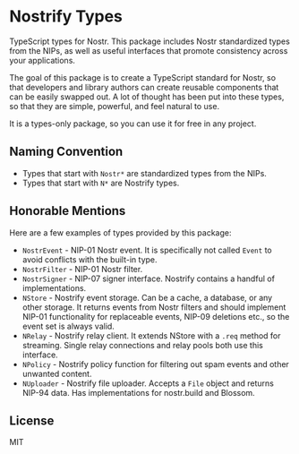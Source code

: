 # Nostrify Types

TypeScript types for Nostr. This package includes Nostr standardized types from the NIPs, as well as useful interfaces that promote consistency across your applications.

The goal of this package is to create a TypeScript standard for Nostr, so that developers and library authors can create reusable components that can be easily swapped out. A lot of thought has been put into these types, so that they are simple, powerful, and feel natural to use.

It is a types-only package, so you can use it for free in any project.

## Naming Convention

- Types that start with `Nostr*` are standardized types from the NIPs.
- Types that start with `N*` are Nostrify types.

## Honorable Mentions

Here are a few examples of types provided by this package:

- `NostrEvent` - NIP-01 Nostr event. It is specifically not called `Event` to avoid conflicts with the built-in type.
- `NostrFilter` - NIP-01 Nostr filter.
- `NostrSigner` - NIP-07 signer interface. Nostrify contains a handful of implementations.
- `NStore` - Nostrify event storage. Can be a cache, a database, or any other storage. It returns events from Nostr filters and should implement NIP-01 functionality for replaceable events, NIP-09 deletions etc., so the event set is always valid.
- `NRelay` - Nostrify relay client. It extends NStore with a `.req` method for streaming. Single relay connections and relay pools both use this interface.
- `NPolicy` - Nostrify policy function for filtering out spam events and other unwanted content.
- `NUploader` - Nostrify file uploader. Accepts a `File` object and returns NIP-94 data. Has implementations for nostr.build and Blossom.

## License

MIT
